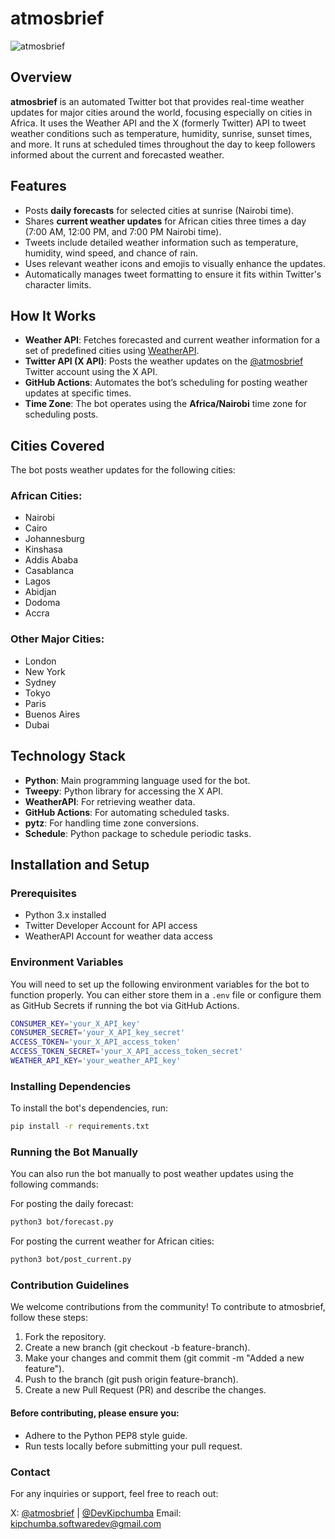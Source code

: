 # atmosbrief

![atmosbrief](https://img.shields.io/twitter/follow/atmosbrief?style=social)

## Overview
**atmosbrief** is an automated Twitter bot that provides real-time weather updates for major cities around the world, focusing especially on cities in Africa. It uses the Weather API and the X (formerly Twitter) API to tweet weather conditions such as temperature, humidity, sunrise, sunset times, and more. It runs at scheduled times throughout the day to keep followers informed about the current and forecasted weather.

## Features
- Posts **daily forecasts** for selected cities at sunrise (Nairobi time).
- Shares **current weather updates** for African cities three times a day (7:00 AM, 12:00 PM, and 7:00 PM Nairobi time).
- Tweets include detailed weather information such as temperature, humidity, wind speed, and chance of rain.
- Uses relevant weather icons and emojis to visually enhance the updates.
- Automatically manages tweet formatting to ensure it fits within Twitter's character limits.

## How It Works
- **Weather API**: Fetches forecasted and current weather information for a set of predefined cities using [WeatherAPI](https://www.weatherapi.com/).
- **Twitter API (X API)**: Posts the weather updates on the [@atmosbrief](https://twitter.com/atmosbrief) Twitter account using the X API.
- **GitHub Actions**: Automates the bot’s scheduling for posting weather updates at specific times.
- **Time Zone**: The bot operates using the **Africa/Nairobi** time zone for scheduling posts.

## Cities Covered
The bot posts weather updates for the following cities:

### African Cities:
- Nairobi
- Cairo
- Johannesburg
- Kinshasa
- Addis Ababa
- Casablanca
- Lagos
- Abidjan
- Dodoma
- Accra

### Other Major Cities:
- London
- New York
- Sydney
- Tokyo
- Paris
- Buenos Aires
- Dubai

## Technology Stack
- **Python**: Main programming language used for the bot.
- **Tweepy**: Python library for accessing the X API.
- **WeatherAPI**: For retrieving weather data.
- **GitHub Actions**: For automating scheduled tasks.
- **pytz**: For handling time zone conversions.
- **Schedule**: Python package to schedule periodic tasks.

## Installation and Setup

### Prerequisites
- Python 3.x installed
- Twitter Developer Account for API access
- WeatherAPI Account for weather data access

### Environment Variables
You will need to set up the following environment variables for the bot to function properly. You can either store them in a `.env` file or configure them as GitHub Secrets if running the bot via GitHub Actions.

```bash
CONSUMER_KEY='your_X_API_key'
CONSUMER_SECRET='your_X_API_key_secret'
ACCESS_TOKEN='your_X_API_access_token'
ACCESS_TOKEN_SECRET='your_X_API_access_token_secret'
WEATHER_API_KEY='your_weather_API_key'
```

### Installing Dependencies
To install the bot's dependencies, run:
```bash
pip install -r requirements.txt
```
### Running the Bot Manually

You can also run the bot manually to post weather updates using the following commands:

For posting the daily forecast:
```bash
python3 bot/forecast.py
```
For posting the current weather for African cities:
```bash
python3 bot/post_current.py
```
### Contribution Guidelines
We welcome contributions from the community! To contribute to atmosbrief, follow these steps:

1. Fork the repository.
2. Create a new branch (git checkout -b feature-branch).
3. Make your changes and commit them (git commit -m "Added a new feature").
4. Push to the branch (git push origin feature-branch).
5. Create a new Pull Request (PR) and describe the changes.

#### Before contributing, please ensure you:

- Adhere to the Python PEP8 style guide.
- Run tests locally before submitting your pull request.

### Contact
For any inquiries or support, feel free to reach out:

X: [@atmosbrief](https://twitter.com/atmosbrief) | [@DevKipchumba](https://twitter.com/DevKipchumba)
Email: kipchumba.softwaredev@gmail.com